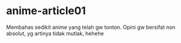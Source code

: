 # anime-article01
Membahas sedikit anime yang telah gw tonton. Opini gw bersifat non absolut, yg artinya tidak mutlak, hehehe

